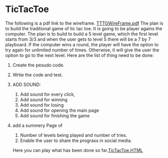 # TicTacToe
The following is a pdf link to the wireframe.
[TTTGWireFrame.pdf](file:///C:/Users/mahdy/Desktop/ticTacToeWireFrame/TTTGWireFrame.pdf)
The plan is to build the traditional game of tic tac toe. It is going to be player agains the computer.
The plan is to build to build a 5 level game, which the first level starts from 3/3 and when the user gets to level 5 there will be a 7 by 7 playboard. If the computer wins a round, the player will have the option to try again for unlimited number of times. Otherwise, it will give the user the option to go to the next level.
Here are the list of thing need to be done:
1. Create the pesudo code.
2. Wrtie the code and test.
3. ADD SOUND:
      1.	Add sound for every click, 
      2.	Add sound for winning
      3.	Add sound for losing
      4.	Add sound for opening the main page
      5.	Add sound for finishing the game
4. add a summery Page of 
      1. Number of levels being played and number of tries.
      2. Enable the user to share the prograss in social media.
      
      
      Here you can play what has been done so far.[TicTacToe.HTML](http://127.0.0.1:5500/welcomePage.html)
      
      
      
